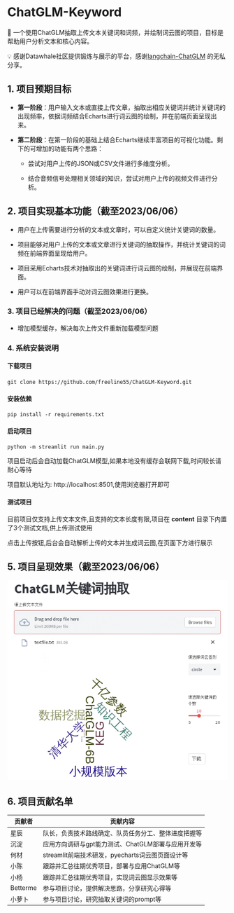 # ChatGLM-Keyword

🤖️ 一个使用ChatGLM抽取上传文本关键词和词频，并绘制词云图的项目，目标是帮助用户分析文本和核心内容。

💡 感谢Datawhale社区提供锻炼与展示的平台，感谢[langchain-ChatGLM](https://github.com/imClumsyPanda/langchain-ChatGLM) 的无私分享。

## 1. 项目预期目标

- **第一阶段**：用户输入文本或直接上传文章，抽取出相应关键词并统计关键词的出现频率，依据词频结合Echarts进行词云图的绘制，并在前端页面呈现出来。

- **第二阶段**：在第一阶段的基础上结合Echarts继续丰富项目的可视化功能。剩下的可增加的功能有两个思路：
  
  - 尝试对用户上传的JSON或CSV文件进行多维度分析。
  
  - 结合音频信号处理相关领域的知识，尝试对用户上传的视频文件进行分析。

## 2. 项目实现基本功能（截至2023/06/06）

- 用户在上传需要进行分析的文本或文章时，可以自定义统计关键词的数量。

- 项目能够对用户上传的文本或文章进行关键词的抽取操作，并统计关键词的词频在前端界面呈现给用户。

- 项目采用Echarts技术对抽取出的关键词进行词云图的绘制，并展现在前端界面。

- 用户可以在前端界面手动对词云图效果进行更换。

### 3. 项目已经解决的问题（截至2023/06/06）

- 增加模型缓存，解决每次上传文件重新加载模型问题

### 4. 系统安装说明

#### 下载项目
```Shell
git clone https://github.com/freeline55/ChatGLM-Keyword.git
```

#### 安装依赖
```Shell
pip install -r requirements.txt
```

#### 启动项目
```Shell
python -m streamlit run main.py
```
项目启动后会自动加载ChatGLM模型,如果本地没有缓存会联网下载,时间较长请耐心等待

项目默认地址为: http://localhost:8501,使用浏览器打开即可

#### 测试项目
目前项目仅支持上传文本文件,且支持的文本长度有限,项目在 **content** 目录下内置了3个测试文档,供上传测试使用

点击上传按钮,后台会自动解析上传的文本并生成词云图,在页面下方进行展示


## 5. 项目呈现效果（截至2023/06/06）

![实现效果图](imgs/Picture_01.png)

## 6. 项目贡献名单

| 贡献者   | 贡献内容 |
| ----- | ---- |
| 星辰 | 队长，负责技术路线确定、队员任务分工、整体进度把握等 |
| 沉淀 | 应用方向调研与gpt能力测试、ChatGLM部署与应用开发等 |
| 何材 | streamlit前端技术研发，pyecharts词云图页面设计等 |
| 小陈 | 跟踪并汇总往期优秀项目，部署与应用ChatGLM等 |
| 小杨 | 跟踪并汇总往期优秀项目，实现词云图显示效果等 |
| Betterme | 参与项目讨论，提供解决思路，分享研究心得等 |
| 小萝卜 | 参与项目讨论，研究抽取关键词的prompt等 |




